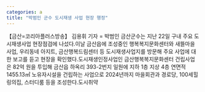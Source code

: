```yaml
---
categories: a
title: "박범인 군수 도시재생 사업 현장 행정"
---
```

【금산=코리아플러스방송】 김용휘 기자 = 박범인 금산군수는 지난 22일 구내 주요 도시재생사업 현장점검에 나섰다.이날 금산읍에 조성중인 행복복지문화센터와 새뜰마을사업, 우리동네 아지트, 금산행복드림센터 등 도시재생사업지를 방문해 주요 사업에 대한 보고를 듣고 현장을 확인했다.도시재생인정사업인 금산행복복지문화센터 건립사업은 82억 원을 투입해 금산읍 하옥리 393-2번지 일원에 지하 1층 지상 4층 연면적 1455.13㎡ 노유자시설을 건립하는 사업으로 2024년까지 마을회관과 경로당, 100세힐링의집, 스터디룸 등을 조성한다.도시취약